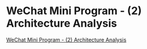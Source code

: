 # WeChat Mini Program - (2) Architecture Analysis
[WeChat Mini Program - (2) Architecture Analysis](https://aiwithcloud.com/2022/09/19/wechat_mini_program___2_architecture_analysis/)